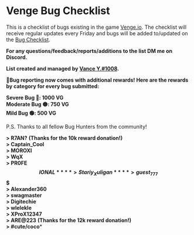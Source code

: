 # Venge Bug Checklist

This is a checklist of bugs existing in the game [Venge.io](https://venge.io/). The checklist will receive regular updates every Friday and bugs will be added to/updated on the [Bug Checklist](https://github.com/guywiddasnipah/Venge-Bugs/blob/main/Bug%20Checklist).


 **For any questions/feedback/reports/additions to the list DM me on Discord.**


 **List created and managed by [Vance Y.#1008](https://discord.com/users/694164511011110972).**

**🚩Bug reporting now comes with additional rewards! Here are the rewards by category for every bug submitted:**  
   
**Severe Bug 🔴: 1000 VG**  
**Moderate Bug 🟡: 750 VG**  
**Mild Bug 🟢: 500 VG**  
   
 
P.S. Thanks to all fellow Bug Hunters from the community!

**> R7AN?**  **(Thanks for the 10k reward donation!)**  
**> Captain_Cool**  
**> MOROXI**  
**> WqX**  
**> PR0FE$$IONAL**  
**> Stariy_Xuligan**  
**> guest_777$$$**  
**> Alexander360**  
**> swagmaster**  
**> Digitechie**  
**> wlelekle**  
**> XProX12347**  
**> ARE@223**  **(Thanks for the 12k reward donation!)**  
**> #cute/coco***  
